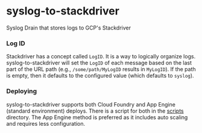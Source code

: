 # syslog-to-stackdriver
Syslog Drain that stores logs to GCP's Stackdriver

### Log ID
Stackdriver has a concept called `LogID`. It is a way to logically organize logs. syslog-to-stackdriver will set the `LogID` of each message based on the last part of the URL path (e.g., `/some/path/MyLogID` results in `MyLogID`). If the path is empty, then it defaults to the configured value (which defaults to `syslog`).

### Deploying

syslog-to-stackdriver supports both Cloud Foundry and App Engine (standard environment) deploys. There is a script for both in the [scripts](https://github.com/apoydence/syslog-to-stackdriver/tree/master/scripts) directory. The App Engine method is preferred as it includes auto scaling and requires less configuration.
